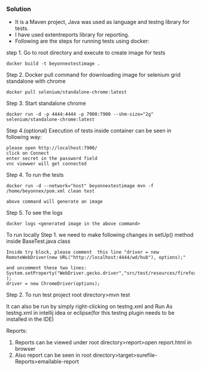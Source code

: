 
### Solution

* It is a Maven project, Java was used as language and testng library for tests.
* I have used extentreports library for reporting.
* Following are the steps for running tests using docker:

step 1. Go to root directory and execute to create image for tests

    docker build -t beyonnextestimage .

Step 2. Docker pull command for downloading image for selenium grid standalone with chrome

    docker pull selenium/standalone-chrome:latest


Step 3. Start standalone chrome

    docker run -d -p 4444:4444 -p 7900:7900 --shm-size="2g" selenium/standalone-chrome:latest

Step 4.(optional) Execution of tests inside container can be seen in following way:

    please open http://localhost:7900/ 
    click on Connect 
    enter secret in the password field
    vnc viewwer will get connected


Step 4. To run the tests

    docker run -d --network="host" beyonnextestimage mvn -f /home/beyonnex/pom.xml clean test

    above command will generate an image

Step 5. To see the logs

    docker logs <generated image in the above command>


To run locally
Step 1. we need to make following changes in setUp() method inside BaseTest.java class

    Inside try block, please comment  this line "driver = new RemoteWebDriver(new URL("http://localhost:4444/wd/hub"), options);"

    and uncomment these two lines:
    System.setProperty("WebDriver.gecko.driver","src/test/resources/firefoxdriver_win32/geckodriver.exe" );
    driver = new ChromeDriver(options);



Step 2. To run test
        project root directory>mvn test

It can also be run by simply right-clicking on testng.xml and Run As testng.xml in intellij idea or eclipse(for this testng plugin needs to be 
installed in the IDE)

Reports:

1. Reports can be viewed under root directory>report>open report.html in browser
2. Also report can be seen  in root directory>target>surefile-Reports>emailable-report


